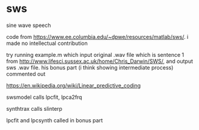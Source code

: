 # sws
sine wave speech

code from https://www.ee.columbia.edu/~dpwe/resources/matlab/sws/. i made no intellectual contribution

try running example.m which input original .wav file which is sentence 1 from http://www.lifesci.sussex.ac.uk/home/Chris_Darwin/SWS/, and output sws .wav file. 
his bonus part (i think showing intermediate process) commented out 


https://en.wikipedia.org/wiki/Linear_predictive_coding

swsmodel calls lpcfit, lpca2frq  

synthtrax calls slinterp

lpcfit and lpcsynth called in bonus part 


